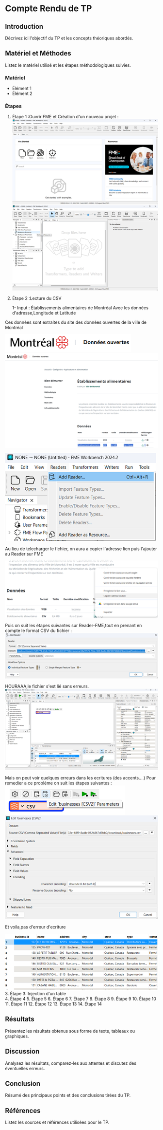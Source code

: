 # Compte Rendu de TP

## Introduction
Décrivez ici l'objectif du TP et les concepts théoriques abordés.

## Matériel et Méthodes
Listez le matériel utilisé et les étapes méthodologiques suivies.

### Matériel
- Élément 1
- Élément 2

### Étapes
1. Étape 1 :Ouvrir FME et Création d'un nouveau projet :
![alt text][def2]
![alt text][def]
2. Étape 2 :Lecture du CSV 

   1- Input : Établissements alimentaires de Montréal 
Avec les données d'adresse,Longitude et Latitude

Ces données sont extraites du site des données ouvertes de la ville de Montréal

![alt text][def3]
![alt text][def4]

   ![alt text][def5]

   Au lieu de telecharger le fichier, on aura a copier l'adresse lien puis l'ajouter au Reader sur FME

   ![alt text][def6]

Puis on suit les étapes suivantes sur Reader-FME,tout en prenant en compte le format CSV du fichier :
![alt text][def7]

HOURAAA,le fichier s'est lié sans erreurs.
![alt text][def8]

Mais on peut voir quelques erreurs dans les ecritures (des accents....)
Pour remedier a ce probléme on suit les étapes suivantes :
![alt text][def9]
![alt text][def11]

Et voila,pas d'erreur d'ecriture 


![alt text][def10]
3. Étape 3: Injection d'un table    
4. Étape 4
5. Étape 5
6. Étape 6
7. Étape 7
8. Étape 8
9. Étape 9
10. Étape 10
11. Étape 11
12. Étape 12
13. Étape 13
14. Étape 14

## Résultats
Présentez les résultats obtenus sous forme de texte, tableaux ou graphiques.

## Discussion
Analysez les résultats, comparez-les aux attentes et discutez des éventuelles erreurs.

## Conclusion
Résumé des principaux points et des conclusions tirées du TP.

## Références
Listez les sources et références utilisées pour le TP.



[def]: image-1.png
[def2]: image.png
[def3]: image-4.png
[def4]: image-3.png
[def5]: image-2.png
[def6]: image-5.png
[def7]: image-7.png
[def8]: image-9.png
[def9]: image-10.png
[def10]: image-12.png
[def11]: image-11.png